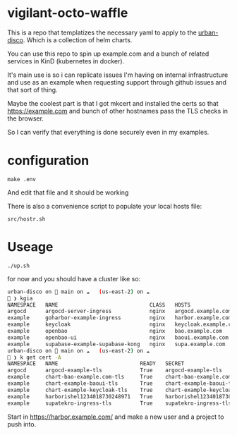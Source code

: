 # vigilant-octo-waffle

This is a repo that templatizes the necessary yaml to apply to the [urban-disco](https://github.com/DeployCoop/urban-disco).  Which is a collection of helm charts.

You can use this repo to spin up example.com and a bunch of related services in KinD (kubernetes in docker).

It's main use is so i can replicate issues I'm having on internal infrastructure and use as an example when requesting support through github issues and that sort of thing.

Maybe the coolest part is that I got mkcert and installed the certs so that https://example.com and bunch of other hostnames pass the TLS checks in the browser.

So I can verify that everything is done securely even in my examples.

# configuration 

`make .env`

And edit that file and it should be working

There is also a convenience script to populate your local hosts file:

`src/hostr.sh`

# Useage

`./up.sh`

for now and you should have a cluster like so:

```bash
urban-disco on  main on ☁️   (us-east-2) on ☁️    
󰰸 ❯ kgia
NAMESPACE   NAME                             CLASS   HOSTS                  ADDRESS   PORTS     AGE
argocd      argocd-server-ingress            nginx   argocd.example.com               80, 443   4h28m
example     goharbor-example-ingress         nginx   harbor.example.com               80, 443   4h27m
example     keycloak                         nginx   keycloak.example.com             80, 443   4h28m
example     openbao                          nginx   bao.example.com                  80, 443   4h27m
example     openbao-ui                       nginx   baoui.example.com                80, 443   4h27m
example     supabase-example-supabase-kong   nginx   supa.example.com                 80, 443   4h27m
urban-disco on  main on ☁️   (us-east-2) on ☁️    
󰰸 ❯ k get cert -A
NAMESPACE   NAME                          READY   SECRET                        AGE
argocd      argocd-example-tls            True    argocd-example-tls            4h28m
example     chart-bao-example.com-tls     True    chart-bao-example.com-tls     4h27m
example     chart-example-baoui-tls       True    chart-example-baoui-tls       4h27m
example     chart-example-keycloak-tls    True    chart-example-keycloak-tls    4h28m
example     harborishel1234018730248971   True    harborishel1234018730248971   4h27m
example     supatekro-ingress-tls         True    supatekro-ingress-tls         4h27m
```


Start in https://harbor.example.com/ and make a new user and a project to push into.

